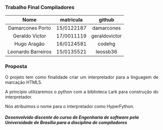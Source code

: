 ### Trabalho Final Compiladores

|Nome|matricula|github|
|:---:|:---:|:---:|
|Damarcones Porto|15/0122187|damarcones|
|Geraldo Victor|17/0011119|geraldovictor|
|Hugo Aragão|16/0124581|codehg|
|Leonardo Barreiros|15/0135521|leossb36|


### Proposta

<p align='justify'>O projeto tem como finalidade criar um interpretador para a linguagem de marcação HTML5.

<p align='justify'>A princípio utilizaremos o python com a biblioteca Lark para construção do interpretador. 

Nós atribuimos o nome para o interpretador como HyperFython.



##### Desenvolvido discente do curso de Engenharia de software pela Universidade de Brasília para a disciplina de compiladores
